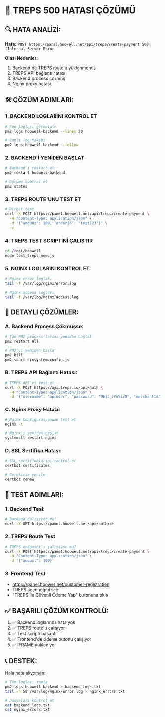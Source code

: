 # 🚨 TREPS 500 HATASI ÇÖZÜMÜ

## 🔍 **HATA ANALİZİ:**

**Hata:** `POST https://panel.hoowell.net/api/treps/create-payment 500 (Internal Server Error)`

**Olası Nedenler:**
1. Backend'de TREPS route'u yüklenmemiş
2. TREPS API bağlantı hatası
3. Backend process çökmüş
4. Nginx proxy hatası

## 🛠️ **ÇÖZÜM ADIMLARI:**

### **1. BACKEND LOGLARINI KONTROL ET**
```bash
# Son logları görüntüle
pm2 logs hoowell-backend --lines 20

# Canlı log takibi
pm2 logs hoowell-backend --follow
```

### **2. BACKEND'İ YENİDEN BAŞLAT**
```bash
# Backend'i restart et
pm2 restart hoowell-backend

# Durumu kontrol et
pm2 status
```

### **3. TREPS ROUTE'UNU TEST ET**
```bash
# Direct test
curl -X POST https://panel.hoowell.net/api/treps/create-payment \
  -H "Content-Type: application/json" \
  -d '{"amount": 100, "orderId": "test123"}' \
  -v
```

### **4. TREPS TEST SCRIPTİNİ ÇALIŞTIR**
```bash
cd /root/hoowell
node test_treps_new.js
```

### **5. NGINX LOGLARINI KONTROL ET**
```bash
# Nginx error logları
tail -f /var/log/nginx/error.log

# Nginx access logları
tail -f /var/log/nginx/access.log
```

## 🔧 **DETAYLI ÇÖZÜMLER:**

### **A. Backend Process Çökmüşse:**
```bash
# Tüm PM2 process'lerini yeniden başlat
pm2 restart all

# PM2'yi yeniden başlat
pm2 kill
pm2 start ecosystem.config.js
```

### **B. TREPS API Bağlantı Hatası:**
```bash
# TREPS API'yi test et
curl -X POST https://api.treps.io/api/auth \
  -H "Content-Type: application/json" \
  -d '{"username": "apiuser", "password": "9b{J_7Yo5i/D", "merchantId": 35}'
```

### **C. Nginx Proxy Hatası:**
```bash
# Nginx konfigürasyonunu test et
nginx -t

# Nginx'i yeniden başlat
systemctl restart nginx
```

### **D. SSL Sertifika Hatası:**
```bash
# SSL sertifikalarını kontrol et
certbot certificates

# Gerekirse yenile
certbot renew
```

## 🧪 **TEST ADIMLARI:**

### **1. Backend Test**
```bash
# Backend çalışıyor mu?
curl -X GET https://panel.hoowell.net/api/auth/me
```

### **2. TREPS Route Test**
```bash
# TREPS endpoint'i çalışıyor mu?
curl -X POST https://panel.hoowell.net/api/treps/create-payment \
  -H "Content-Type: application/json" \
  -d '{"amount": 100}'
```

### **3. Frontend Test**
- https://panel.hoowell.net/customer-registration
- TREPS seçeneğini seç
- "TREPS ile Güvenli Ödeme Yap" butonuna tıkla

## ✅ **BAŞARILI ÇÖZÜM KONTROLÜ:**

1. ✅ Backend loglarında hata yok
2. ✅ TREPS route'u çalışıyor
3. ✅ Test scripti başarılı
4. ✅ Frontend'de ödeme butonu çalışıyor
5. ✅ IFRAME yükleniyor

## 📞 **DESTEK:**

Hala hata alıyorsan:
```bash
# Tüm logları topla
pm2 logs hoowell-backend > backend_logs.txt
tail -n 50 /var/log/nginx/error.log > nginx_errors.txt

# Dosyaları kontrol et
cat backend_logs.txt
cat nginx_errors.txt
```
